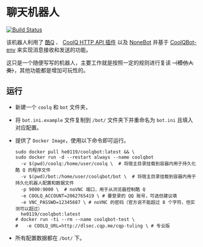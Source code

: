 # 聊天机器人

[![Build Status](https://dev.azure.com/he0119/CoolQBot/_apis/build/status/he0119.CoolQBot?branchName=master)](https://dev.azure.com/he0119/CoolQBot/_build/latest?definitionId=5&branchName=master)

该机器人利用了
[酷Q](https://cqp.cc/)
、
[CoolQ HTTP API 插件](https://github.com/richardchien/coolq-http-api)
以及
[NoneBot](https://github.com/richardchien/nonebot)
并基于
[CoolQBot-env](https://github.com/he0119/CoolQBot-env)
来实现消息接收和发送的功能。

这只是一个随便写写的机器人，主要工作就是按照一定的规则进行复读 ~~（模仿人类）~~，其他功能都是增加可玩性的。

## 运行

- 新建一个 `coolq` 和 `bot` 文件夹，

- 将 `bot.ini.example` 文件复制到 `/bot/` 文件夹下并重命名为 `bot.ini` 且填入对应配置。

- 提供了 `Docker Image`，使用以下命令即可运行。

  ```shell
  sudo docker pull he0119/coolqbot:latest && \
  sudo docker run -d --restart always --name coolqbot
    -v $(pwd)/coolq:/home/user/coolq \  # 将宿主目录挂载到容器内用于持久化酷 Q 的程序文件
    -v $(pwd)/bot:/home/user/coolqbot/bot \  # 将宿主目录挂载到容器内用于持久化机器人配置和数据文件
    -p 9000:9000 \  # noVNC 端口，用于从浏览器控制酷 Q
    -e COOLQ_ACCOUNT=2062765419 \ # 要登录的 QQ 账号，可选但建议填
    -e VNC_PASSWD=12345687 \ # noVNC 的密码（官方说不能超过 8 个字符，但实测可以超过）
    he0119/coolqbot:latest
  # docker run -ti --rm --name coolqbot-test \
  #   -e COOLQ_URL=http://dlsec.cqp.me/cqp-tuling \ # 专业版
  ```

- 所有配置数据都在 `/bot/` 下。
